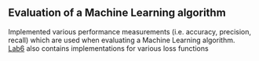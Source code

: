 ## Evaluation of a Machine Learning algorithm

Implemented various performance measurements (i.e. accuracy, precision, recall) which are used when evaluating a Machine Learning algorithm.
<br>
[Lab6](.) also contains implementations for various loss functions

